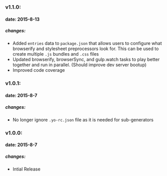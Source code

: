 ### v1.1.0:
#### date: 2015-8-13
##### changes:
* Added `entries` data to `package.json` that allows users to configure what browserify and stylesheet preprocessors look for. This can be used to create multiple `.js` bundles and `.css` files
* Updated browserify, browserSync, and gulp.watch tasks to play better together and run in parallel. (Should improve dev server bootup)
* Improved code coverage

### v1.0.1:
#### date: 2015-8-7
##### changes:
* No longer ignore `.yo-rc.json` file as it is needed for sub-generators

### v1.0.0:
#### date: 2015-8-7
##### changes:
* Intial Release
